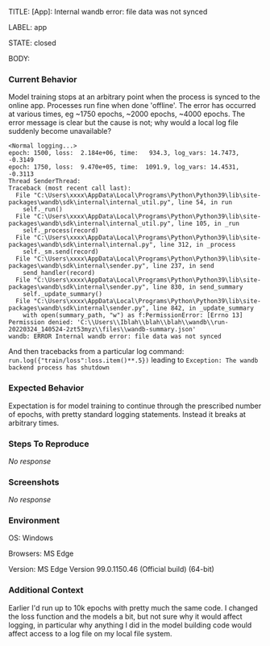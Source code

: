 TITLE:
[App]: Internal wandb error: file data was not synced

LABEL:
app

STATE:
closed

BODY:
### Current Behavior

Model training stops at an arbitrary point when the process is synced to the online app. Processes run fine when done 'offline'. The error has occurred at various times, eg ~1750 epochs, ~2000 epochs, ~4000 epochs. The error message is clear but the cause is not; why would a local log file suddenly become unavailable?

```
<Normal logging...>
epoch: 1500, loss:  2.184e+06, time:   934.3, log_vars: 14.7473, -0.3149
epoch: 1750, loss:  9.470e+05, time:  1091.9, log_vars: 14.4531, -0.3113
Thread SenderThread:
Traceback (most recent call last):
  File "C:\Users\xxxx\AppData\Local\Programs\Python\Python39\lib\site-packages\wandb\sdk\internal\internal_util.py", line 54, in run
    self._run()
  File "C:\Users\xxxx\AppData\Local\Programs\Python\Python39\lib\site-packages\wandb\sdk\internal\internal_util.py", line 105, in _run
    self._process(record)
  File "C:\Users\xxxx\AppData\Local\Programs\Python\Python39\lib\site-packages\wandb\sdk\internal\internal.py", line 312, in _process
    self._sm.send(record)
  File "C:\Users\xxxx\AppData\Local\Programs\Python\Python39\lib\site-packages\wandb\sdk\internal\sender.py", line 237, in send
    send_handler(record)
  File "C:\Users\xxxx\AppData\Local\Programs\Python\Python39\lib\site-packages\wandb\sdk\internal\sender.py", line 830, in send_summary
    self._update_summary()
  File "C:\Users\xxxx\AppData\Local\Programs\Python\Python39\lib\site-packages\wandb\sdk\internal\sender.py", line 842, in _update_summary
    with open(summary_path, "w") as f:PermissionError: [Errno 13] Permission denied: 'C:\\Users\\Iblah\\blah\\blah\\wandb\\run-20220324_140524-2zt53myz\\files\\wandb-summary.json'
wandb: ERROR Internal wandb error: file data was not synced
```

And then tracebacks from a particular log command:
`run.log({"train/loss":loss.item()**.5})`
leading to 
`Exception: The wandb backend process has shutdown`

### Expected Behavior

Expectation is for model training to continue through the prescribed number of epochs, with pretty standard logging statements. Instead it breaks at arbitrary times.

### Steps To Reproduce

_No response_

### Screenshots

_No response_

### Environment

OS: Windows

Browsers: MS Edge

Version: MS Edge Version 99.0.1150.46 (Official build) (64-bit)


### Additional Context

Earlier I'd run up to 10k epochs with pretty much the same code. I changed the loss function and the models a bit, but not sure why it would affect logging, in particular why anything I did in the model building code would affect access to a log file on my local file system.

